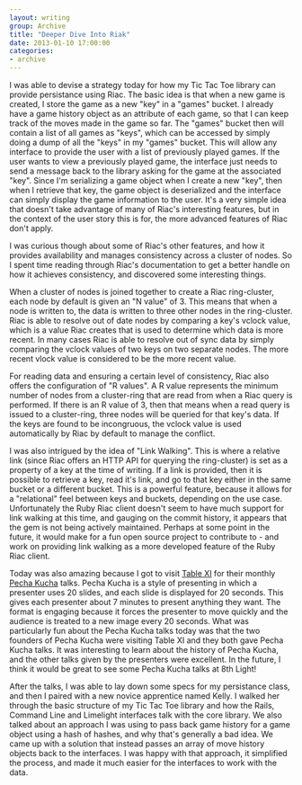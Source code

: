 ```yaml
---
layout: writing
group: Archive
title: "Deeper Dive Into Riak"
date: 2013-01-10 17:00:00
categories:
- archive
---
```


I was able to devise a strategy today for how my Tic Tac Toe library can provide persistance using Riac. The basic idea is that when a new game is created, I store the game as a new "key" in a "games" bucket. I already have a game history object as an attribute of each game, so that I can keep track of the moves made in the game so far. The "games" bucket then will contain a list of all games as "keys", which can be accessed by simply doing a dump of all the "keys" in my "games" bucket. This will allow any interface to provide the user with a list of previously played games. If the user wants to view a previously played game, the interface just needs to send a message back to the library asking for the game at the associated "key". Since I'm serializing a game object when I create a new "key", then when I retrieve that key, the game object is deserialized and the interface can simply display the game information to the user. It's a very simple idea that doesn't take advantage of many of Riac's interesting features, but in the context of the user story this is for, the more advanced features of Riac don't apply.

I was curious though about some of Riac's other features, and how it provides availability and manages consistency across a cluster of nodes. So I spent time reading through Riac's documentation to get a better handle on how it achieves consistency, and discovered some interesting things.

When a cluster of nodes is joined together to create a Riac ring-cluster, each node by default is given an "N value" of 3. This means that when a node is written to, the data is written to three other nodes in the ring-cluster. Riac is able to resolve out of date nodes by comparing a key's vclock value, which is a value Riac creates that is used to determine which data is more recent. In many cases Riac is able to resolve out of sync data by simply comparing the vclock values of two keys on two separate nodes. The more recent vlock value is considered to be the more recent value.

For reading data and ensuring a certain level of consistency, Riac also offers the configuration of "R values". A R value represents the minimum number of nodes from a cluster-ring that are read from when a Riac query is performed. If there is an R value of 3, then that means when a read query is issued to a cluster-ring, three nodes will be queried for that key's data. If the keys are found to be incongruous, the vclock value is used automatically by Riac by default to manage the conflict.

I was also intrigued by the idea of "Link Walking". This is where a relative link (since Riac offers an HTTP API for querying the ring-cluster) is set as a property of a key at the time of writing. If a link is provided, then it is possible to retrieve a key, read it's link, and go to that key either in the same bucket or a different bucket. This is a powerful feature, because it allows for a "relational" feel between keys and buckets, depending on the use case. Unfortunately the Ruby Riac client doesn't seem to have much support for link walking at this time, and gauging on the commit history, it appears that the gem is not being actively maintained. Perhaps at some point in the future, it would make for a fun open source project to contribute to - and work on providing link walking as a more developed feature of the Ruby Riac client.

Today was also amazing because I got to visit [Table XI](http://www.tablexi.com/) for their monthly [Pecha Kucha](http://www.pechakucha.org/) talks. Pecha Kucha is a style of presenting in which a presenter uses 20 slides, and each slide is displayed for 20 seconds. This gives each presenter about 7 minutes to present anything they want. The format is engaging because it forces the presenter to move quickly and the audience is treated to a new image every 20 seconds. What was particularly fun about the Pecha Kucha talks today was that the two founders of Pecha Kucha were visiting Table XI and they both gave Pecha Kucha talks. It was interesting to learn about the history of Pecha Kucha, and the other talks given by the presenters were excellent. In the future, I think it would be great to see some Pecha Kucha talks at 8th Light!

After the talks, I was able to lay down some specs for my persistance class, and then I paired with a new novice apprentice named Kelly. I walked her through the basic structure of my Tic Tac Toe library and how the Rails, Command Line and Limelight interfaces talk with the core library. We also talked about an approach I was using to pass back game history for a game object using a hash of hashes, and why that's generally a bad idea. We came up with a solution that instead passes an array of move history objects back to the interfaces. I was happy with that approach, it simplified the process, and made it much easier for the interfaces to work with the data.
